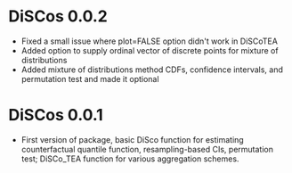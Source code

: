 # DiSCos 0.0.2

* Fixed a small issue where plot=FALSE option didn't work in DiSCoTEA
* Added option to supply ordinal vector of discrete points for mixture of distributions
* Added mixture of distributions method CDFs, confidence intervals, and permutation test
and made it optional

# DiSCos 0.0.1

  * First version of package, basic DiSco function for estimating counterfactual quantile function, resampling-based CIs, permutation test; DiSCo_TEA function for various aggregation schemes. 


